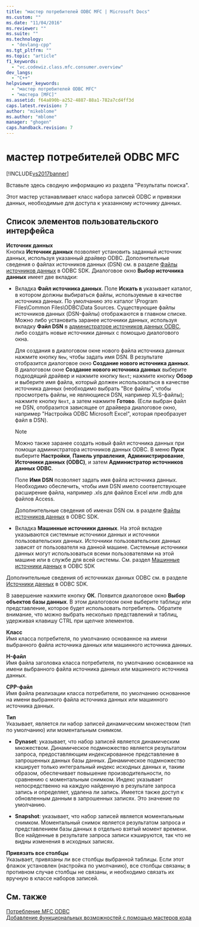 ```yaml
---
title: "мастер потребителей ODBC MFC | Microsoft Docs"
ms.custom: ""
ms.date: "11/04/2016"
ms.reviewer: ""
ms.suite: ""
ms.technology: 
  - "devlang-cpp"
ms.tgt_pltfrm: ""
ms.topic: "article"
f1_keywords: 
  - "vc.codewiz.class.mfc.consumer.overview"
dev_langs: 
  - "C++"
helpviewer_keywords: 
  - "мастер потребителей ODBC MFC"
  - "мастера [MFC]"
ms.assetid: f64a890b-a252-4887-88a1-782a7cd4ff3d
caps.latest.revision: 7
author: "mikeblome"
ms.author: "mblome"
manager: "ghogen"
caps.handback.revision: 7
---
```

# мастер потребителей ODBC MFC
[!INCLUDE[vs2017banner](../../assembler/inline/includes/vs2017banner.md)]

Вставьте здесь сводную информацию из раздела "Результаты поиска".  
  
 Этот мастер устанавливает класс набора записей ODBC и привязки данных, необходимые для доступа к указанному источнику данных.  
  
## Список элементов пользовательского интерфейса  
 **Источник данных**  
 Кнопка **Источник данных** позволяет установить заданный источник данных, используя указанный драйвер ODBC.  Дополнительные сведения о файлах источников данных \(DSN\) см. в разделе [Файлы источников данных](https://msdn.microsoft.com/en-us/library/ms715401.aspx) в ODBC SDK.  Диалоговое окно **Выбор источника данных** имеет две вкладки:  
  
-   Вкладка **Файл источника данных**. Поле **Искать в** указывает каталог, в котором должны выбираться файлы, используемые в качестве источника данных.  По умолчанию это каталог \\Program Files\\Common Files\\ODBC\\Data Sources.  Существующие файлы источников данных \(DSN\-файлы\) отображаются в главном списке.  Можно либо установить заранее источники данных, используя вкладку **Файл DSN** в [администраторе источников данных ODBC](https://msdn.microsoft.com/en-us/library/ms714024.aspx), либо создать новые источники данных с помощью диалогового окна.  
  
     Для создания в диалоговом окне нового файла источника данных нажмите кнопку `New`, чтобы задать имя DSN. В результате отобразится диалоговое окно **Создание нового источника данных**.  В диалоговом окне **Создание нового источника данных** выберите подходящий драйвер и нажмите кнопку `Next`; нажмите кнопку **Обзор** и выберите имя файла, который должен использоваться в качестве источника данных \(необходимо выбрать "Все файлы", чтобы просмотреть файлы, не являющиеся DSN, например XLS\-файлы\); нажмите кнопку `Next`, а затем нажмите **Готово**. \(Если выбран файл не DSN, отобразится зависящее от драйвера диалоговое окно, например "Настройка ODBC Microsoft Excel", которая преобразует файл в DSN\).  
  
    > [!NOTE]
    >  Можно также заранее создать новый файл источника данных при помощи администратора источников данных ODBC.  В меню **Пуск** выберите **Настройки**, **Панель управления**, **Администрирование**, **Источники данных \(ODBC\)**, и затем **Администратор источников данных ODBC**.  
  
     Поле **Имя DSN** позволяет задать имя файла источника данных.  Необходимо обеспечить, чтобы имя DSN имело соответствующее расширение файла, например .xls для файлов Excel или .mdb для файлов Access.  
  
     Дополнительные сведения об именах DSN см. в разделе [Файлы источников данных](https://msdn.microsoft.com/en-us/library/ms715401.aspx) в ODBC SDK.  
  
-   Вкладка **Машинные источники данных**. На этой вкладке указываются системные источники данных и источники пользовательских данных.  Источники пользовательских данных зависят от пользователя на данной машине.  Системные источники данных могут использоваться всеми пользователями на этой машине или в службе для всей системы.  См. раздел [Машинные источники данных](https://msdn.microsoft.com/en-us/library/ms710952.aspx) в ODBC SDK  
  
 Дополнительные сведения об источниках данных ODBC см. в разделе [Источники данных](https://msdn.microsoft.com/en-us/library/ms711688.aspx) в ODBC SDK.  
  
 В завершение нажмите кнопку **ОК**.  Появится диалоговое окно **Выбор объектов базы данных**.  В этом диалоговом окне выберите таблицу или представление, которое будет использовать потребитель.  Обратите внимание, что можно выбрать несколько представлений и таблиц, удерживая клавишу CTRL при щелчке элементов.  
  
 **Класс**  
 Имя класса потребителя, по умолчанию основанное на имени выбранного файла источника данных или машинного источника данных.  
  
 **H\-файл**  
 Имя файла заголовка класса потребителя, по умолчанию основанное на имени выбранного файла источника данных или машинного источника данных.  
  
 **CPP\-файл**  
 Имя файла реализации класса потребителя, по умолчанию основанное на имени выбранного файла источника данных или машинного источника данных.  
  
 **Тип**  
 Указывает, является ли набор записей динамическим множеством \(тип по умолчанию\) или моментальным снимком.  
  
-   **Dynaset**: указывает, что набор записей является динамическим множеством.  Динамическое подмножество является результатом запроса, предоставляющим индексированное представление в запрошенных данных базы данных.  Динамическое подмножество кэширует только интегральный индекс исходных данных и, таким образом, обеспечивает повышение производительности, по сравнению с моментальным снимком.  Индекс указывает непосредственно на каждую найденную в результате запроса запись и определяет, удалена ли запись.  Имеется также доступ к обновленным данным в запрошенных записях.  Это значение по умолчанию.  
  
-   **Snapshot**: указывает, что набор записей является моментальным снимком.  Моментальный снимок является результатом запроса и представлением базы данных в отдельно взятый момент времени.  Все найденные в результате запроса записи кэшируются, так что не видны изменения в исходных записях.  
  
 **Привязать все столбцы**  
 Указывает, привязаны ли все столбцы выбранной таблицы.  Если этот флажок установлен \(настройка по умолчанию\), все столбцы связаны; в противном случае столбцы не связаны, и необходимо связать их вручную в классе наборов записей.  
  
## См. также  
 [Потребление MFC ODBC](../../mfc/reference/adding-an-mfc-odbc-consumer.md)   
 [Добавление функциональных возможностей с помощью мастеров кода](../../ide/adding-functionality-with-code-wizards-cpp.md)